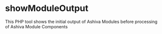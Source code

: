 # showModuleOutput
This PHP tool shows the initial output of Ashiva Modules before processing of Ashiva Module Components
